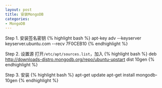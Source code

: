 ```yaml
---
layout: post
title: 安装MongoDB
categories:
- MongoDB
---
```

Step 1\. 安装签名密钥
{% highlight bash %}
apt-key adv --keyserver keyserver.ubuntu.com --recv 7F0CEB10
{% endhighlight %}

Step 2\. 设置源
打开<code>/etc/apt/sources.list</code>，加入
{% highlight bash %}
deb http://downloads-distro.mongodb.org/repo/ubuntu-upstart dist 10gen
{% endhighlight %}

Step 3\. 安装
{% highlight bash %}
apt-get update
apt-get install mongodb-10gen
{% endhighlight %}
